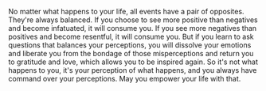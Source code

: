  No matter what happens to your life, all events have a pair of opposites. They're always balanced. If you choose to see more positive than negatives and become infatuated, it will consume you. If you see more negatives than positives and become resentful, it will consume you. But if you learn to ask questions that balances your perceptions, you will dissolve your emotions and liberate you from the bondage of those misperceptions and return you to gratitude and love, which allows you to be inspired again. So it's not what happens to you, it's your perception of what happens, and you always have command over your perceptions. May you empower your life with that.